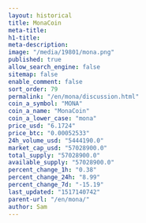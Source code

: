 ```yaml
---
layout: historical
title: MonaCoin
meta-title: 
h1-title: 
meta-description: 
image: "/media/19801/mona.png"
published: true
allow_search_engine: false
sitemap: false
enable_comment: false
sort_order: 79
permalink: "/en/mona/discussion.html"
coin_a_symbol: "MONA"
coin_a_name: "MonaCoin"
coin_a_lower_case: "mona"
price_usd: "6.1724"
price_btc: "0.00052533"
24h_volume_usd: "5444190.0"
market_cap_usd: "57028900.0"
total_supply: "57028900.0"
available_supply: "57028900.0"
percent_change_1h: "0.38"
percent_change_24h: "8.99"
percent_change_7d: "-15.19"
last_updated: "1517140742"
parent-url: "/en/mona/"
author: Sam
---
```


